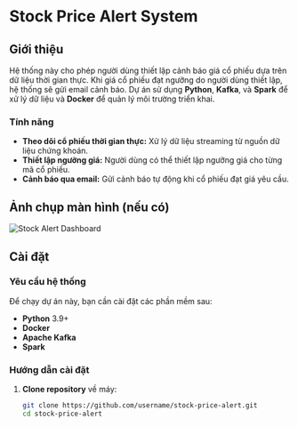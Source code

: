 # Stock Price Alert System

## Giới thiệu
Hệ thống này cho phép người dùng thiết lập cảnh báo giá cổ phiếu dựa trên dữ liệu thời gian thực. Khi giá cổ phiếu đạt ngưỡng do người dùng thiết lập, hệ thống sẽ gửi email cảnh báo. Dự án sử dụng **Python**, **Kafka**, và **Spark** để xử lý dữ liệu và **Docker** để quản lý môi trường triển khai.

### Tính năng
- **Theo dõi cổ phiếu thời gian thực:** Xử lý dữ liệu streaming từ nguồn dữ liệu chứng khoán.
- **Thiết lập ngưỡng giá:** Người dùng có thể thiết lập ngưỡng giá cho từng mã cổ phiếu.
- **Cảnh báo qua email:** Gửi cảnh báo tự động khi cổ phiếu đạt giá yêu cầu.

## Ảnh chụp màn hình (nếu có)
![Stock Alert Dashboard](images/dashboard.png)

## Cài đặt

### Yêu cầu hệ thống
Để chạy dự án này, bạn cần cài đặt các phần mềm sau:
- **Python** 3.9+
- **Docker**
- **Apache Kafka**
- **Spark**

### Hướng dẫn cài đặt

1. **Clone repository** về máy:
   ```bash
   git clone https://github.com/username/stock-price-alert.git
   cd stock-price-alert
